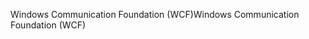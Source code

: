<span data-ttu-id="3bd00-101">Windows Communication Foundation (WCF)</span><span class="sxs-lookup"><span data-stu-id="3bd00-101">Windows Communication Foundation (WCF)</span></span>